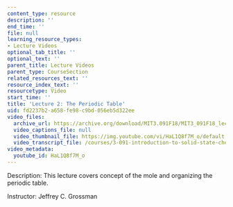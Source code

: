 ```yaml
---
content_type: resource
description: ''
end_time: ''
file: null
learning_resource_types:
- Lecture Videos
optional_tab_title: ''
optional_text: ''
parent_title: Lecture Videos
parent_type: CourseSection
related_resources_text: ''
resource_index_text: ''
resourcetype: Video
start_time: ''
title: 'Lecture 2: The Periodic Table'
uid: fd2237b2-a658-fe98-c9bd-056eb5d322ee
video_files:
  archive_url: https://archive.org/download/MIT3.091F18/MIT3_091F18_lec02_300k.mp4
  video_captions_file: null
  video_thumbnail_file: https://img.youtube.com/vi/HaL1Q8f7M_o/default.jpg
  video_transcript_file: /courses/3-091-introduction-to-solid-state-chemistry-fall-2018/53417b53d253671a3dd89bb64833d61c_HaL1Q8f7M_o.pdf
video_metadata:
  youtube_id: HaL1Q8f7M_o
---
```


Description: This lecture covers concept of the mole and organizing the periodic table.

Instructor: Jeffrey C. Grossman